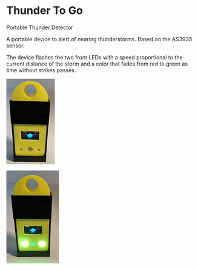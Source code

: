 # Thunder To Go
Portable Thunder Detector

A portable device to alert of nearing thunderstorms. Based on the AS3935 sensor.

The device flashes the two front LEDs with a speed proportional to the current distance of the storm and a color that fades from red to green as time without strikes passes.

![Photo1](./images/photo1.jpg)

![Photo2](./images/photo2.jpg)

